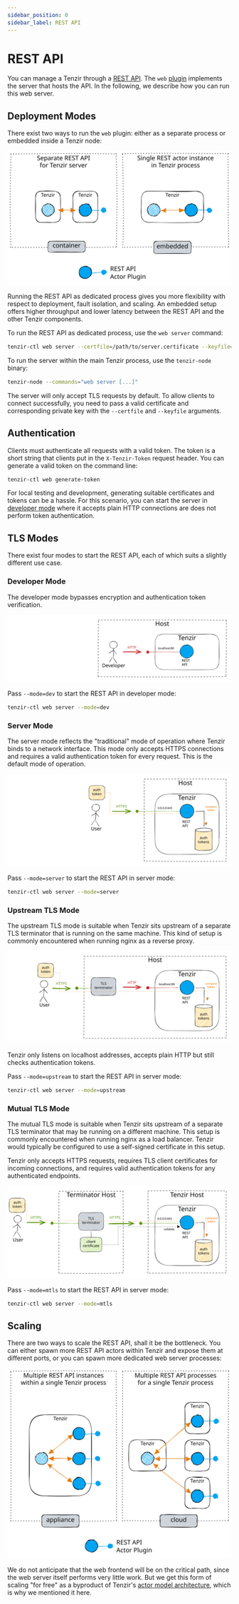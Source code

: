```yaml
---
sidebar_position: 0
sidebar_label: REST API
---
```


# REST API

You can manage a Tenzir through a [REST API](/api). The `web`
[plugin](architecture/plugins.md) implements the server that hosts the API. In
the following, we describe how you can run this web server.

## Deployment Modes

There exist two ways to run the `web` plugin: either as a separate process or
embedded inside a Tenzir node:

![REST API - Single Deployment](rest-api/rest-api-deployment-single.excalidraw.svg)

Running the REST API as dedicated process gives you more flexibility with
respect to deployment, fault isolation, and scaling. An embedded setup offers
higher throughput and lower latency between the REST API and the other Tenzir
components.

To run the REST API as dedicated process, use the `web server` command:

```bash
tenzir-ctl web server --certfile=/path/to/server.certificate --keyfile=/path/to/private.key
```

To run the server within the main Tenzir process, use the `tenzir-node` binary:

```bash
tenzir-node --commands="web server [...]"
```

The server will only accept TLS requests by default. To allow clients to connect
successfully, you need to pass a valid certificate and corresponding private key
with the `--certfile` and `--keyfile` arguments.

## Authentication

Clients must authenticate all requests with a valid token. The token is a short
string that clients put in the `X-Tenzir-Token` request header. You can generate
a valid token on the command line:

```bash
tenzir-ctl web generate-token
```

For local testing and development, generating suitable certificates and tokens
can be a hassle. For this scenario, you can start the server in [developer
mode](#developer-mode) where it accepts plain HTTP connections are does not
perform token authentication.

## TLS Modes

There exist four modes to start the REST API, each of which suits a slightly
different use case.

### Developer Mode

The developer mode bypasses encryption and authentication token verification.

![REST API - Developer Mode](rest-api/rest-api-mode-developer.excalidraw.svg)

Pass `--mode=dev` to start the REST API in developer mode:

```bash
tenzir-ctl web server --mode=dev
```

### Server Mode

The server mode reflects the "traditional" mode of operation where Tenzir binds
to a network interface. This mode only accepts HTTPS connections and requires a
valid authentication token for every request. This is the default mode of
operation.

![REST API - Server Mode](rest-api/rest-api-mode-server.excalidraw.svg)

Pass `--mode=server` to start the REST API in server mode:

```bash
tenzir-ctl web server --mode=server
```

### Upstream TLS Mode

The upstream TLS mode is suitable when Tenzir sits upstream of a separate
TLS terminator that is running on the same machine. This kind of setup
is commonly encountered when running nginx as a reverse proxy.

![REST API - Upstream TLS Mode](rest-api/rest-api-mode-upstream.excalidraw.svg)

Tenzir only listens on localhost addresses, accepts plain HTTP but still
checks authentication tokens.

Pass `--mode=upstream` to start the REST API in server mode:

```bash
tenzir-ctl web server --mode=upstream
```

### Mutual TLS Mode

The mutual TLS mode is suitable when Tenzir sits upstream of a separate TLS
terminator that may be running on a different machine. This setup is commonly
encountered when running nginx as a load balancer. Tenzir would typically be
configured to use a self-signed certificate in this setup.

Tenzir only accepts HTTPS requests, requires TLS client certificates for incoming
connections, and requires valid authentication tokens for any authenticated
endpoints.

![REST API - mTLS Mode](rest-api/rest-api-mode-mtls.excalidraw.svg)

Pass `--mode=mtls` to start the REST API in server mode:

```bash
tenzir-ctl web server --mode=mtls
```

## Scaling

There are two ways to scale the REST API, shall it be the bottleneck. You can
either spawn more REST API actors within Tenzir and expose them at different
ports, or you can spawn more dedicated web server processes:

![REST API - Multi Deployment](rest-api/rest-api-deployment-multi.excalidraw.svg)

We do not anticipate that the web frontend will be on the critical path, since
the web server itself performs very little work. But we get this form of scaling
"for free" as a byproduct of Tenzir's [actor model
architecture](architecture/actor-model.md), which is why we
mentioned it here.
